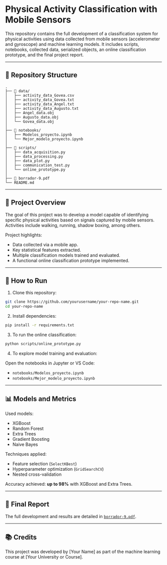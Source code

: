 
# Physical Activity Classification with Mobile Sensors

This repository contains the full development of a classification system for physical activities using data collected from mobile sensors (accelerometer and gyroscope) and machine learning models. It includes scripts, notebooks, collected data, serialized objects, an online classification prototype, and the final project report.

---

## 📁 Repository Structure

```
.
├── 📁 data/
│   ├── activity_data_Govea.csv
│   ├── activity_data_Govea.txt
│   ├── activity_data_Angel.txt
│   ├── activity_data_Augusto.txt
│   ├── Angel_data.obj
│   ├── Augusto_data.obj
│   └── Govea_data.obj
│
├── 📁 notebooks/
│   ├── Modelos_proyecto.ipynb
│   └── Mejor_modelo_proyecto.ipynb
│
├── 📁 scripts/
│   ├── data_acquisition.py
│   ├── data_processing.py
│   ├── data_plot.py
│   ├── communication_test.py
│   └── online_prototype.py
│
├── 📄 borrador-9.pdf
└── README.md
```

---

## 🧠 Project Overview

The goal of this project was to develop a model capable of identifying specific physical activities based on signals captured by mobile sensors. Activities include walking, running, shadow boxing, among others.

Project highlights:
- Data collected via a mobile app.
- Key statistical features extracted.
- Multiple classification models trained and evaluated.
- A functional online classification prototype implemented.

---

## 🚀 How to Run

1. Clone this repository:

```bash
git clone https://github.com/yourusername/your-repo-name.git
cd your-repo-name
```

2. Install dependencies:

```bash
pip install -r requirements.txt
```

3. To run the online classification:

```bash
python scripts/online_prototype.py
```

4. To explore model training and evaluation:

Open the notebooks in Jupyter or VS Code:
- `notebooks/Modelos_proyecto.ipynb`
- `notebooks/Mejor_modelo_proyecto.ipynb`

---

## 📊 Models and Metrics

Used models:
- XGBoost
- Random Forest
- Extra Trees
- Gradient Boosting
- Naive Bayes

Techniques applied:
- Feature selection (`SelectKBest`)
- Hyperparameter optimization (`GridSearchCV`)
- Nested cross-validation

Accuracy achieved: **up to 98%** with XGBoost and Extra Trees.

---

## 📄 Final Report

The full development and results are detailed in [`borrador-9.pdf`](borrador-9.pdf).

---

## 📚 Credits

This project was developed by [Your Name] as part of the machine learning course at [Your University or Course].
